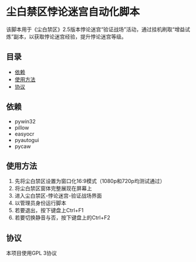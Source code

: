 # 尘白禁区悖论迷宫自动化脚本

该脚本用于《尘白禁区》2.5版本悖论迷宫“验证战场”活动，通过挂机刷取“增益试炼”副本，以获取悖论迷宫经验，提升悖论迷宫等级。

## 目录

- [依赖](#依赖)
- [使用方法](#使用方法)
- [协议](#协议)

## 依赖

- pywin32
- pillow
- easyocr
- pyautogui
- pycaw

## 使用方法

1. 先将尘白禁区设置为窗口化16:9模式（1080p和720p均测试通过）
2. 将尘白禁区窗体完整展现在屏幕上
3. 进入尘白禁区-悖论迷宫-验证战场界面
4. 以管理员身份运行脚本
5. 若要退出，按下键盘上Ctrl+F1
6. 若要切换静音与否，按下键盘上的Ctrl+F2

## 协议

本项目使用GPL 3协议
